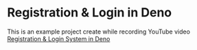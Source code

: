 # Registration & Login in Deno
This is an example project create while recording YouTube video [Registration & Login System in Deno]()

